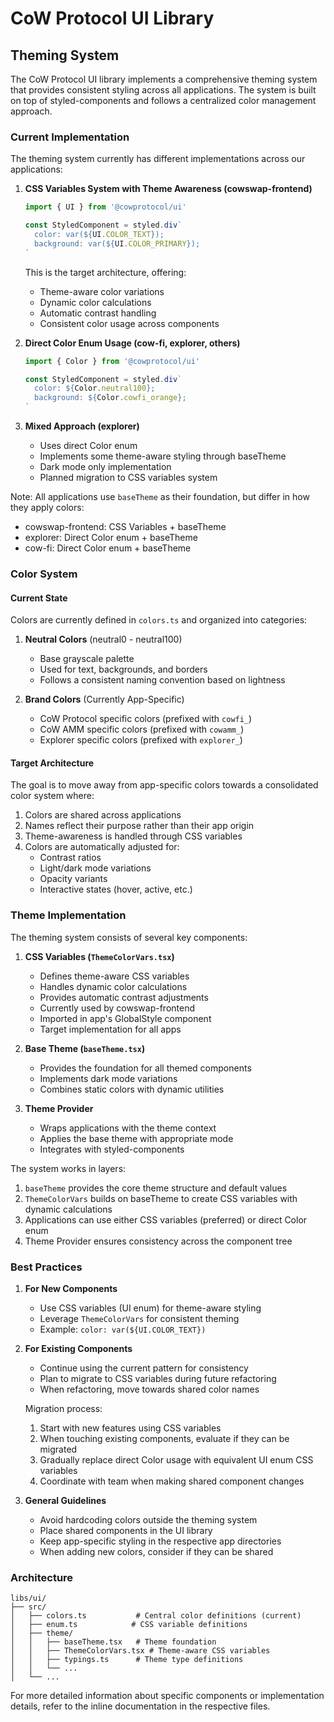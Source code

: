 # CoW Protocol UI Library

## Theming System

The CoW Protocol UI library implements a comprehensive theming system that provides consistent styling across all applications. The system is built on top of styled-components and follows a centralized color management approach.

### Current Implementation

The theming system currently has different implementations across our applications:

1. **CSS Variables System with Theme Awareness (cowswap-frontend)**

   ```typescript
   import { UI } from '@cowprotocol/ui'

   const StyledComponent = styled.div`
     color: var(${UI.COLOR_TEXT});
     background: var(${UI.COLOR_PRIMARY});
   `
   ```

   This is the target architecture, offering:

   - Theme-aware color variations
   - Dynamic color calculations
   - Automatic contrast handling
   - Consistent color usage across components

2. **Direct Color Enum Usage (cow-fi, explorer, others)**

   ```typescript
   import { Color } from '@cowprotocol/ui'

   const StyledComponent = styled.div`
     color: ${Color.neutral100};
     background: ${Color.cowfi_orange};
   `
   ```

3. **Mixed Approach (explorer)**
   - Uses direct Color enum
   - Implements some theme-aware styling through baseTheme
   - Dark mode only implementation
   - Planned migration to CSS variables system

Note: All applications use `baseTheme` as their foundation, but differ in how they apply colors:

- cowswap-frontend: CSS Variables + baseTheme
- explorer: Direct Color enum + baseTheme
- cow-fi: Direct Color enum + baseTheme

### Color System

#### Current State

Colors are currently defined in `colors.ts` and organized into categories:

1. **Neutral Colors** (neutral0 - neutral100)

   - Base grayscale palette
   - Used for text, backgrounds, and borders
   - Follows a consistent naming convention based on lightness

2. **Brand Colors** (Currently App-Specific)
   - CoW Protocol specific colors (prefixed with `cowfi_`)
   - CoW AMM specific colors (prefixed with `cowamm_`)
   - Explorer specific colors (prefixed with `explorer_`)

#### Target Architecture

The goal is to move away from app-specific colors towards a consolidated color system where:

1. Colors are shared across applications
2. Names reflect their purpose rather than their app origin
3. Theme-awareness is handled through CSS variables
4. Colors are automatically adjusted for:
   - Contrast ratios
   - Light/dark mode variations
   - Opacity variants
   - Interactive states (hover, active, etc.)

### Theme Implementation

The theming system consists of several key components:

1. **CSS Variables (`ThemeColorVars.tsx`)**

   - Defines theme-aware CSS variables
   - Handles dynamic color calculations
   - Provides automatic contrast adjustments
   - Currently used by cowswap-frontend
   - Imported in app's GlobalStyle component
   - Target implementation for all apps

2. **Base Theme (`baseTheme.tsx`)**

   - Provides the foundation for all themed components
   - Implements dark mode variations
   - Combines static colors with dynamic utilities

3. **Theme Provider**
   - Wraps applications with the theme context
   - Applies the base theme with appropriate mode
   - Integrates with styled-components

The system works in layers:

1. `baseTheme` provides the core theme structure and default values
2. `ThemeColorVars` builds on baseTheme to create CSS variables with dynamic calculations
3. Applications can use either CSS variables (preferred) or direct Color enum
4. Theme Provider ensures consistency across the component tree

### Best Practices

1. **For New Components**

   - Use CSS variables (UI enum) for theme-aware styling
   - Leverage `ThemeColorVars` for consistent theming
   - Example: `color: var(${UI.COLOR_TEXT})`

2. **For Existing Components**

   - Continue using the current pattern for consistency
   - Plan to migrate to CSS variables during future refactoring
   - When refactoring, move towards shared color names

   Migration process:

   1. Start with new features using CSS variables
   2. When touching existing components, evaluate if they can be migrated
   3. Gradually replace direct Color usage with equivalent UI enum CSS variables
   4. Coordinate with team when making shared component changes

3. **General Guidelines**
   - Avoid hardcoding colors outside the theming system
   - Place shared components in the UI library
   - Keep app-specific styling in the respective app directories
   - When adding new colors, consider if they can be shared

### Architecture

```
libs/ui/
├── src/
│   ├── colors.ts           # Central color definitions (current)
│   ├── enum.ts            # CSS variable definitions
│   ├── theme/
│   │   ├── baseTheme.tsx   # Theme foundation
│   │   ├── ThemeColorVars.tsx # Theme-aware CSS variables
│   │   ├── typings.ts      # Theme type definitions
│   │   └── ...
│   └── ...
```

For more detailed information about specific components or implementation details, refer to the inline documentation in the respective files.
